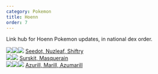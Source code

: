 ```yaml
---
category: Pokemon
title: Hoenn
order: 7
---
```

Link hub for Hoenn Pokemon updates, in national dex order.

![](https://serebii.net/pokedex-dp/icon/273.gif)![](https://serebii.net/pokedex-dp/icon/274.gif)![](https://serebii.net/pokedex-dp/icon/275.gif) [Seedot, Nuzleaf, Shiftry](/joyfuljohto/pokemon/seedot)  
![](https://serebii.net/pokedex-dp/icon/283.gif)![](https://serebii.net/pokedex-dp/icon/284.gif) [Surskit, Masquerain](/joyfuljohto/pokemon/surskit)  
![](https://serebii.net/pokedex-dp/icon/298.gif)![](https://serebii.net/pokedex-dp/icon/183.gif)![](https://serebii.net/pokedex-dp/icon/184.gif) [Azurill, Marill, Azumarill](/joyfuljohto/pokemon/azurill)